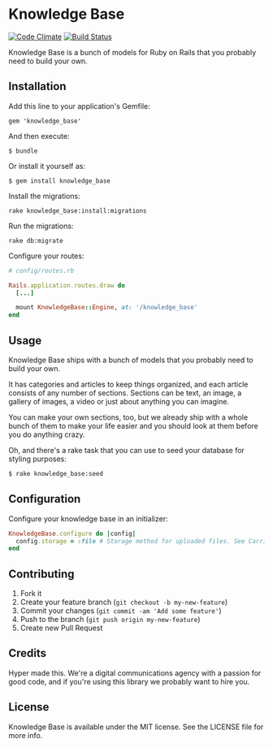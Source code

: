 # Knowledge Base

[![Code Climate](https://codeclimate.com/github/hyperoslo/knowledge_base.png)](https://codeclimate.com/github/hyperoslo/knowledge_base)
[![Build Status](https://travis-ci.org/hyperoslo/knowledge_base.png)](https://travis-ci.org/hyperoslo/knowledge_base)

Knowledge Base is a bunch of models for Ruby on Rails that you probably need to build your own.

## Installation

Add this line to your application's Gemfile:

    gem 'knowledge_base'

And then execute:

    $ bundle

Or install it yourself as:

    $ gem install knowledge_base

Install the migrations:

    rake knowledge_base:install:migrations
    
Run the migrations:

    rake db:migrate

Configure your routes:

```ruby
# config/routes.rb

Rails.application.routes.draw do
  [...]

  mount KnowledgeBase::Engine, at: '/knowledge_base'
end
```

## Usage

Knowledge Base ships with a bunch of models that you probably need to build your own.

It has categories and articles to keep things organized, and each article consists of any number of sections.
Sections can be text, an image, a gallery of images, a video or just about anything you can imagine.

You can make your own sections, too, but we already ship with a whole bunch of them to make your life easier and you
should look at them before you do anything crazy.

Oh, and there's a rake task that you can use to seed your database for styling purposes:

```bash
$ rake knowledge_base:seed
```

## Configuration

Configure your knowledge base in an initializer:

```ruby
KnowledgeBase.configure do |config|
  config.storage = :file # Storage method for uploaded files. See CarrierWave for details.
end
```

## Contributing

1. Fork it
2. Create your feature branch (`git checkout -b my-new-feature`)
3. Commit your changes (`git commit -am 'Add some feature'`)
4. Push to the branch (`git push origin my-new-feature`)
5. Create new Pull Request

## Credits

Hyper made this. We're a digital communications agency with a passion for good code,
and if you're using this library we probably want to hire you.


## License

Knowledge Base is available under the MIT license. See the LICENSE file for more info.
